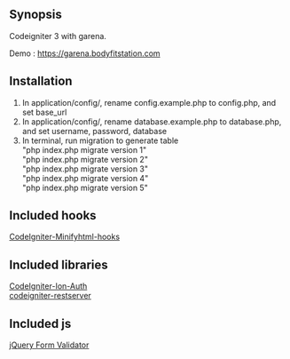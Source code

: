 ## Synopsis

Codeigniter 3 with garena.

Demo : <a href="https://garena.bodyfitstation.com">https://garena.bodyfitstation.com</a>

## Installation

1. In application/config/, rename config.example.php to config.php, and set base_url
1. In application/config/, rename database.example.php to database.php, and set username, password, database
3. In terminal, run migration to generate table<br />
"php index.php migrate version 1"<br />
"php index.php migrate version 2"<br />
"php index.php migrate version 3"<br />
"php index.php migrate version 4"<br />
"php index.php migrate version 5"

## Included hooks
<a href="https://github.com/johngerome/CodeIgniter-Minifyhtml-hooks">CodeIgniter-Minifyhtml-hooks</a><br />

## Included libraries
<a href="https://github.com/benedmunds/CodeIgniter-Ion-Auth">CodeIgniter-Ion-Auth</a><br />
<a href="https://github.com/chriskacerguis/codeigniter-restserver">codeigniter-restserver</a>

## Included js
<a href="http://www.formvalidator.net/">jQuery Form Validator</a>
